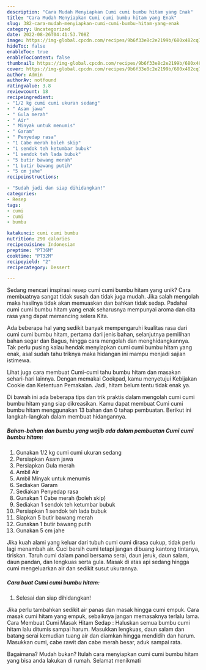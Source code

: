 ```yaml
---
description: "Cara Mudah Menyiapkan Cumi cumi bumbu hitam yang Enak"
title: "Cara Mudah Menyiapkan Cumi cumi bumbu hitam yang Enak"
slug: 382-cara-mudah-menyiapkan-cumi-cumi-bumbu-hitam-yang-enak
category: Uncategorized
date: 2022-08-26T04:41:53.708Z
image: https://img-global.cpcdn.com/recipes/9b6f33e8c2e2199b/680x482cq70/cumi-cumi-bumbu-hitam-foto-resep-utama.jpg
hideToc: false
enableToc: true
enableTocContent: false
thumbnail: https://img-global.cpcdn.com/recipes/9b6f33e8c2e2199b/680x482cq70/cumi-cumi-bumbu-hitam-foto-resep-utama.jpg
cover: https://img-global.cpcdn.com/recipes/9b6f33e8c2e2199b/680x482cq70/cumi-cumi-bumbu-hitam-foto-resep-utama.jpg
author: Admin
authorAv: notfound
ratingvalue: 3.8
reviewcount: 18
recipeingredient:
- "1/2 kg cumi cumi ukuran sedang"
- " Asam jawa"
- " Gula merah"
- " Air"
- " Minyak untuk menumis"
- " Garam"
- " Penyedap rasa"
- "1 Cabe merah boleh skip"
- "1 sendok teh ketumbar bubuk"
- "1 sendok teh lada bubuk"
- "5 butir bawang merah"
- "1 butir bawang putih"
- "5 cm jahe"
recipeinstructions:

- "Sudah jadi dan siap dihidangkan!"
categories:
- Resep
tags:
- cumi
- cumi
- bumbu

katakunci: cumi cumi bumbu 
nutrition: 290 calories
recipecuisine: Indonesian
preptime: "PT36M"
cooktime: "PT32M"
recipeyield: "2"
recipecategory: Dessert

---
```





Sedang mencari inspirasi resep cumi cumi bumbu hitam yang unik? Cara membuatnya sangat tidak susah dan tidak juga mudah. Jika salah mengolah maka hasilnya tidak akan memuaskan dan bahkan tidak sedap. Padahal cumi cumi bumbu hitam yang enak seharusnya mempunyai aroma dan cita rasa yang dapat memancing selera Kita.





Ada beberapa hal yang sedikit banyak mempengaruhi kualitas rasa dari cumi cumi bumbu hitam, pertama dari jenis bahan, selanjutnya pemilihan bahan segar dan Bagus, hingga cara mengolah dan menghidangkannya. Tak perlu pusing kalau hendak menyiapkan cumi cumi bumbu hitam yang enak,      asal sudah tahu triknya maka hidangan ini mampu menjadi sajian istimewa.














Lihat juga cara membuat Cumi-cumi tahu bumbu hitam dan masakan sehari-hari lainnya. Dengan memakai Cookpad, kamu menyetujui Kebijakan Cookie dan Ketentuan Pemakaian. Jadi, hitam belum tentu tidak enak ya.






Di bawah ini ada beberapa tips dan trik praktis dalam mengolah cumi cumi bumbu hitam yang siap dikreasikan. Kamu dapat membuat Cumi cumi bumbu hitam menggunakan 13 bahan dan 0 tahap pembuatan. Berikut ini langkah-langkah dalam membuat hidangannya.

<!--inarticleads1-->

##### Bahan-bahan dan bumbu yang wajib ada dalam pembuatan Cumi cumi bumbu hitam:

1. Gunakan 1/2 kg cumi cumi ukuran sedang
1. Persiapkan  Asam jawa
1. Persiapkan  Gula merah
1. Ambil  Air
1. Ambil  Minyak untuk menumis
1. Sediakan  Garam
1. Sediakan  Penyedap rasa
1. Gunakan 1 Cabe merah (boleh skip)
1. Sediakan 1 sendok teh ketumbar bubuk
1. Persiapkan 1 sendok teh lada bubuk
1. Siapkan 5 butir bawang merah
1. Gunakan 1 butir bawang putih
1. Gunakan 5 cm jahe


Jika kuah alami yang keluar dari tubuh cumi cumi dirasa cukup, tidak perlu lagi menambah air. Cuci bersih cumi tetapi jangan dibuang kantong tintanya, tiriskan. Taruh cumi dalam panci bersama serai, daun jeruk, daun salam, daun pandan, dan lengkuas serta gula. Masak di atas api sedang hingga cumi mengeluarkan air dan sedikit susut ukurannya. 

<!--inarticleads2-->

##### Cara buat Cumi cumi bumbu hitam:


1. Selesai dan siap dihidangkan!

Jika perlu tambahkan sedikit air panas dan masak hingga cumi empuk. Cara masak cumi hitam yang empuk, sebaiknya jangan memasaknya terlalu lama. Cara Membuat Cumi Masak Hitam Sedap : Haluskan semua bumbu cumi hitam lalu ditumis sampai harum. Masukkan lengkuas, daun salam dan batang serai kemudian tuang air dan diamkan hingga mendidih dan harum. Masukkan cumi, cabe rawit dan cabe merah besar, aduk sampai rata. 

Bagaimana? Mudah bukan? Itulah cara menyiapkan cumi cumi bumbu hitam yang bisa anda lakukan di rumah. Selamat menikmati
